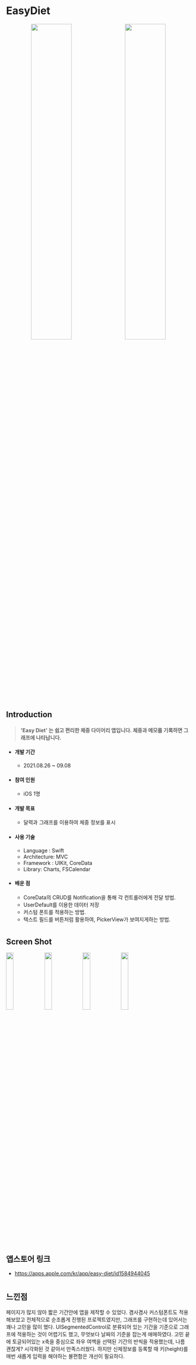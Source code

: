 # EasyDiet




<p align="center"><img src = "https://user-images.githubusercontent.com/83950413/135366994-5e2c7823-b262-41aa-bef5-b1c626c799a3.png" width = "47%" height = "47%">&nbsp;&nbsp;&nbsp;&nbsp; <img src = "https://user-images.githubusercontent.com/83950413/135367015-c22b89cf-5298-4a91-9f78-0158bf1c171d.png" width = "47%" height = "47%"> </p>



#




## Introduction
>  #### 'Easy Diet' 는 쉽고 편리한 체중 다이어리 앱입니다. 체중과 메모를 기록하면 그래프에 나타납니다.

+ #### 개발 기간
     - 2021.08.26 ~ 09.08
+ #### 참여 인원
     - iOS 1명
+ #### 개발 목표
     - 달력과 그래프를 이용하여 체중 정보를 표시
+ #### 사용 기술
     - Language : Swift
     - Architecture: MVC
    - Framework : UIKit, CoreData
    - Library: Charts, FSCalendar
+ #### 배운 점
  - CoreData의 CRUD를 Notification을 통해 각 컨트롤러에게 전달 방법.
  - UserDefault를 이용한 데이터 저장
  - 커스텀 폰트를 적용하는 방법.
  - 텍스트 필드를 버튼처럼 활용하여, PickerView가 보여지게하는 방법.
  


#




## Screen Shot

<img src = "https://user-images.githubusercontent.com/83950413/135060733-92cbb892-54ca-4c53-a802-221eb0a85291.png" width = "20%" height = "20%" > <img src = https://user-images.githubusercontent.com/83950413/135060752-fb16ecda-36f9-44e4-978b-87706a8c500c.png width = "20%" height = "20%" > <img src = "https://user-images.githubusercontent.com/83950413/135060757-e42a515b-4f04-4e2f-ad99-5db69f3fea21.png" width = "20%" height = "20%" > <img src = "https://user-images.githubusercontent.com/83950413/135060762-aa23ea16-cd60-4097-b83b-db581848b674.png" width = "20%" height = "20%" >


#


## 앱스토어 링크 
 + https://apps.apple.com/kr/app/easy-diet/id1584944045


#


## 느낀점
페이지가 많지 않아 짧은 기간안에 앱을 제작할 수 있었다. 겸사겸사 커스텀폰트도 적용해보았고 전체적으로 순조롭게 진행된 프로젝트였지만, 그래프를 구현하는데 있어서는 꽤나 고민을 많이 했다. UISegmentedControl로 분류되어 있는 기간을 기준으로 그래프에 적용하는 것이 어렵기도 했고, 무엇보다 날짜의 기준을 잡는게 애매하였다. 고민 끝에 토글되어있는 x축을 중심으로 좌우 여백을 선택된 기간의 반씩을 적용했는데, 나름 괜찮게? 시각화된 것 같아서 만족스러웠다. 하지만 신체정보를 등록할 때 키(height)를 매번 새롭게 입력을 해야하는 불편함은 개선이 필요하다.

